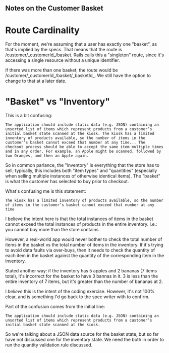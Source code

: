 Notes on the Customer Basket
----------------------------

Route Cardinality
=================

For the moment, we're assuming that a user has exactly one "basket", as that's implied by the specs. That means that the route is /customer/\_customerId\_/basket. Rails calls this a "singleton" route, since it's accessing a single resource without a unique identifier. 

If there was more than one basket, the route would be /customer/\_customerId\_/basket/\_basketId\_. We still have the option to change to that at a later date.

"Basket" vs "Inventory"
=======================

This is a bit confusing:

    The application should include static data (e.g. JSON) containing an unsorted list of items which represent products from a customer’s initial basket state scanned at the kiosk. The kiosk has a limited inventory of products available, so the number of items in the customer’s basket cannot exceed that number at any time... The checkout process should be able to accept the same item multiple times and in any order. For example, an Apple might be scanned, followed by two Oranges, and then an Apple again.

So in common parlance, the "inventory" is everything that the store has to sell; typically, this includes both "item types" and "quantities" (especially when selling multiple instances of otherwise identical items). The "basket" is what the customer has selected to buy prior to checkout.

What's confusing me is this statement: 

    The kiosk has a limited inventory of products available, so the number of items in the customer’s basket cannot exceed that number at any time

I believe the intent here is that the total instances of items in the basket cannot exceed the total instances of products in the entire inventory. I.e.: you cannot buy more than the store contains.

However, a real-world app would never bother to check the total number of items in the basket vs the total number of items in the inventory. If it's trying to avoid data faults via over-buys, then it needs to check the quantity of each item in the basket against the quantity of the corresponding item in the inventory.

Stated another way: if the inventory has 5 apples and 2 bananas (7 items total), it's incorrect for the basket to have 3 bannas in it. 3 is less than the entire inventory of 7 items, but it's greater than the number of bananas at 2.

I *believe* this is the intent of the coding exercise. However, it's not 100% clear, and is something I'd go back to the spec writer with to confirm.

Part of the confusion comes from the initial line:

    The application should include static data (e.g. JSON) containing an unsorted list of items which represent products from a customer’s initial basket state scanned at the kiosk.

So we're talking about a JSON data source for the basket state, but so far have not discussed one for the inventory state. We need the both in order to run the quantity validation rule discussed.

